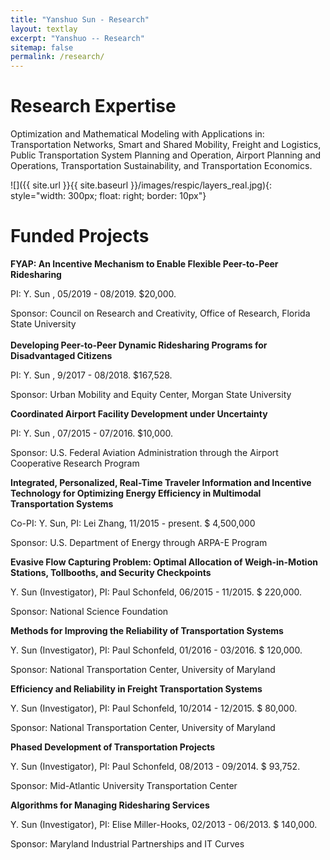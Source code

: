 ```yaml
---
title: "Yanshuo Sun - Research"
layout: textlay
excerpt: "Yanshuo -- Research"
sitemap: false
permalink: /research/
---
```


# Research Expertise

Optimization and Mathematical Modeling with Applications in: Transportation Networks, Smart and Shared Mobility, Freight and Logistics, Public Transportation System Planning and Operation, Airport Planning and Operations,  Transportation Sustainability, and Transportation Economics. 
 
![]({{ site.url }}{{ site.baseurl }}/images/respic/layers_real.jpg){: style="width: 300px; float: right; border: 10px"}

# Funded Projects

**FYAP: An Incentive Mechanism to Enable Flexible Peer-to-Peer Ridesharing**

PI: Y. Sun , 05/2019 - 08/2019. $20,000.

Sponsor: Council on Research and Creativity, Office of Research, Florida State University 
<br>
</br>
**Developing Peer-to-Peer Dynamic Ridesharing Programs for Disadvantaged Citizens**

PI: Y. Sun , 9/2017 - 08/2018. $167,528.

Sponsor: Urban Mobility and Equity Center, Morgan State University



**Coordinated Airport Facility Development under Uncertainty**

PI: Y. Sun , 07/2015 - 07/2016. $10,000.

Sponsor: U.S. Federal Aviation Administration through the Airport Cooperative Research Program


**Integrated, Personalized, Real-Time Traveler Information and Incentive Technology for Optimizing Energy Efficiency in Multimodal Transportation Systems**

Co-PI: Y. Sun, PI: Lei Zhang, 11/2015 - present. $ 4,500,000 

Sponsor: U.S. Department of Energy through ARPA-E Program


**Evasive Flow Capturing Problem: Optimal Allocation of Weigh-in-Motion Stations, Tollbooths, and Security Checkpoints**

Y. Sun (Investigator), PI: Paul Schonfeld, 06/2015 - 11/2015. $ 220,000.

Sponsor: National Science Foundation


**Methods for Improving the Reliability of Transportation Systems**

Y. Sun (Investigator), PI: Paul Schonfeld, 01/2016 - 03/2016. $ 120,000.

Sponsor: National Transportation Center, University of Maryland


**Efficiency and Reliability in Freight Transportation Systems**

Y. Sun (Investigator), PI: Paul Schonfeld, 10/2014 - 12/2015. $ 80,000.

Sponsor: National Transportation Center, University of Maryland


**Phased Development of Transportation Projects**

Y. Sun (Investigator), PI: Paul Schonfeld, 08/2013 - 09/2014. $ 93,752. 

Sponsor: Mid-Atlantic University Transportation Center


**Algorithms for Managing Ridesharing Services**

Y. Sun (Investigator), PI: Elise Miller-Hooks, 02/2013 - 06/2013. $ 140,000. 

Sponsor: Maryland Industrial Partnerships and IT Curves

